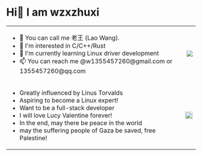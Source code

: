 # Hi👋 I am wzxzhuxi

<table>
  <tr>
    <td>
      <ul>
        <li>👋 You can call me 老王 (Lao Wang).</li>
        <li>👀 I'm interested in C/C++/Rust</li>
        <li>🌱 I'm currently learning Linux driver development</li>
        <li>📫 You can reach me @w1355457260@gmail.com or 1355457260@qq.com</li>
      </ul>
    </td>
    <td>
      <img align="right" src="https://github-readme-stats.vercel.app/api?username=wzxzhuxi&show_icons=true">
    </td>
  </tr>
  <tr>
    <td>
      <ul>
        <li>Greatly influenced by Linus Torvalds</li>
        <li>Aspiring to become a Linux expert!</li>
        <li>Want to be a full-stack developer</li>
        <li>I will love Lucy Valentine forever!</li>
        <li>In the end, may there be peace in the world</li>
        <li>may the suffering people of Gaza be saved, free Palestine!</li>
      </ul>
    </td>
    <td>
      <img style="width:100%;" src="https://github-readme-stats.vercel.app/api/top-langs/?username=wzxzhuxi&layout=compact">
    </td>
    </td>
  </tr>
</table>
